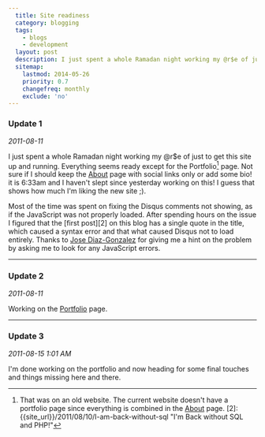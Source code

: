 ```yaml
---
  title: Site readiness
  category: blogging
  tags:
    - blogs
    - development
  layout: post
  description: I just spent a whole Ramadan night working my @r$e of just to get this site up and running. Everything seems ready except for the <s>**Portfolio** page</s>(That was my old Octopress-based site). Not sure if I should keep the **About** page with social links only or add some bio! it is 6:33am and I haven't slept since yesterday working on this! I guess that shows how much I'm liking the new site ;).
  sitemap:
    lastmod: 2014-05-26
    priority: 0.7
    changefreq: monthly
    exclude: 'no'
---
```

### Update 1 ###
_2011-08-11_

I just spent a whole Ramadan night working my @r$e of just to get this site up and running. Everything seems ready except for the Portfolio[^1] page. Not sure if I should keep the [About](/about/) page with social links only or add some bio! it is 6:33am and I haven't slept since yesterday working on this! I guess that shows how much I'm liking the new site ;).

Most of the time was spent on fixing the Disqus comments not showing, as if the JavaScript was not properly loaded. After spending hours on the issue I figured that the [first post][2] on this blog has a single quote in the title, which caused a syntax error and that what caused Disqus not to load entirely. Thanks to [Jose Diaz-Gonzalez](https://github.com/josegonzalez) for giving me a hint on the problem by asking me to look for any JavaScript errors.

***

### Update 2 ###
_2011-08-11_

Working on the [Portfolio](/portfolio/) page.

***

### Update 3 ###
_2011-08-15 1:01 AM_

I'm done working on the portfolio and now heading for some final touches and things missing here and there.

[^1]: That was on an old website. The current website doesn't have a portfolio page since everything is combined in the [About](/about/) page.
[2]: {{site_url}}/2011/08/10/I-am-back-without-sql "I'm Back without SQL and PHP!"
